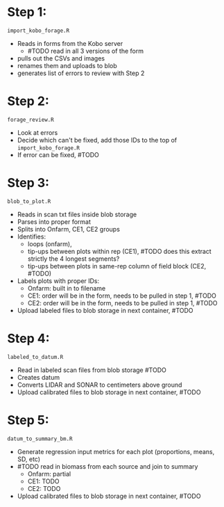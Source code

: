 # Step 1:
`import_kobo_forage.R`
 - Reads in forms from the Kobo server
   - #TODO read in all 3 versions of the form
 - pulls out the CSVs and images
 - renames them and uploads to blob
 - generates list of errors to review with Step 2
 
# Step 2:
`forage_review.R`
 - Look at errors
 - Decide which can't be fixed, add those IDs to the top of `import_kobo_forage.R`
 - If error can be fixed, #TODO
 
# Step 3:
`blob_to_plot.R`
 - Reads in scan txt files inside blob storage
 - Parses into proper format
 - Splits into Onfarm, CE1, CE2 groups
 - Identifies: 
    - loops (onfarm), 
    - tip-ups between plots within rep (CE1), #TODO does this extract strictly the 4 longest segments?
    - tip-ups between plots in same-rep column of field block (CE2, #TODO)
 - Labels plots with proper IDs:
   - Onfarm: built in to filename
   - CE1: order will be in the form, needs to be pulled in step 1, #TODO
   - CE2: order will be in the form, needs to be pulled in step 1, #TODO
 - Upload labeled files to blob storage in next container, #TODO

# Step 4:
`labeled_to_datum.R`
 - Read in labeled scan files from blob storage #TODO
 - Creates datum
 - Converts LIDAR and SONAR to centimeters above ground
 - Upload calibrated files to blob storage in next container, #TODO

# Step 5:
`datum_to_summary_bm.R`
 - Generate regression input metrics for each plot (proportions, means, SD, etc)
 - #TODO read in biomass from each source and join to summary
   - Onfarm: partial
   - CE1: TODO
   - CE2: TODO
 - Upload calibrated files to blob storage in next container, #TODO
